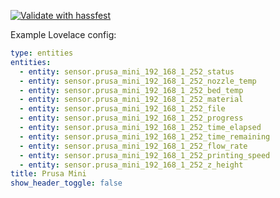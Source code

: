 [![Validate with hassfest](https://github.com/vrnagy/hass-prusa-mini/actions/workflows/hassfest.yaml/badge.svg)](https://github.com/vrnagy/hass-prusa-mini/actions/workflows/hassfest.yaml)

Example Lovelace config:
```yaml
type: entities
entities:
  - entity: sensor.prusa_mini_192_168_1_252_status
  - entity: sensor.prusa_mini_192_168_1_252_nozzle_temp
  - entity: sensor.prusa_mini_192_168_1_252_bed_temp
  - entity: sensor.prusa_mini_192_168_1_252_material
  - entity: sensor.prusa_mini_192_168_1_252_file
  - entity: sensor.prusa_mini_192_168_1_252_progress
  - entity: sensor.prusa_mini_192_168_1_252_time_elapsed
  - entity: sensor.prusa_mini_192_168_1_252_time_remaining
  - entity: sensor.prusa_mini_192_168_1_252_flow_rate
  - entity: sensor.prusa_mini_192_168_1_252_printing_speed
  - entity: sensor.prusa_mini_192_168_1_252_z_height
title: Prusa Mini
show_header_toggle: false
```
